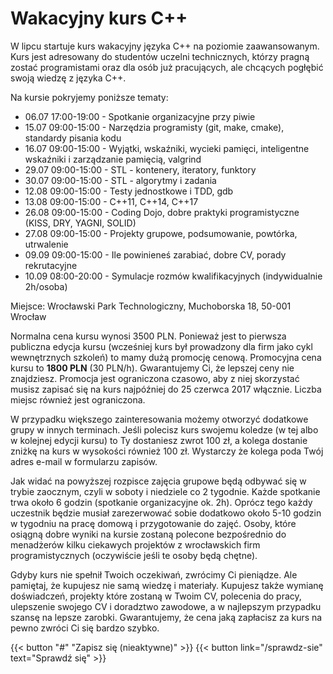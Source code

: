# Wakacyjny kurs C++


W lipcu startuje kurs wakacyjny języka C++ na poziomie zaawansowanym. Kurs jest adresowany do studentów uczelni technicznych, którzy pragną zostać programistami oraz dla osób już pracujących, ale chcących pogłębić swoją wiedzę z języka C++.

<!--more-->

Na kursie pokryjemy poniższe tematy:

* 06.07 17:00-19:00 - Spotkanie organizacyjne przy piwie
* 15.07 09:00-15:00 - Narzędzia programisty (git, make, cmake), standardy pisania kodu
* 16.07 09:00-15:00 - Wyjątki, wskaźniki, wycieki pamięci, inteligentne wskaźniki i zarządzanie pamięcią, valgrind
* 29.07 09:00-15:00 - STL - kontenery, iteratory, funktory
* 30.07 09:00-15:00 - STL - algorytmy i zadania
* 12.08 09:00-15:00 - Testy jednostkowe i TDD, gdb
* 13.08 09:00-15:00 - C++11, C++14, C++17
* 26.08 09:00-15:00 - Coding Dojo, dobre praktyki programistyczne (KISS, DRY, YAGNI, SOLID)
* 27.08 09:00-15:00 - Projekty grupowe, podsumowanie, powtórka, utrwalenie
* 09.09 09:00-15:00 - Ile powinieneś zarabiać, dobre CV, porady rekrutacyjne
* 10.09 08:00-20:00 - Symulacje rozmów kwalifikacyjnych (indywidualnie 2h/osoba)

Miejsce: Wrocławski Park Technologiczny, Muchoborska 18, 50-001 Wrocław

Normalna cena kursu wynosi 3500 PLN. Ponieważ jest to pierwsza publiczna edycja kursu (wcześniej kurs był prowadzony dla firm jako cykl wewnętrznych szkoleń) to mamy dużą promocję cenową. Promocyjna cena kursu to **1800 PLN** (30 PLN/h). Gwarantujemy Ci, że lepszej ceny nie znajdziesz. Promocja jest ograniczona czasowo, aby z niej skorzystać musisz zapisać się na kurs najpóźniej do 25 czerwca 2017 włącznie. Liczba miejsc również jest ograniczona.

W przypadku większego zainteresowania możemy otworzyć dodatkowe grupy w innych terminach. Jeśli polecisz kurs swojemu koledze (w tej albo w kolejnej edycji kursu) to Ty dostaniesz zwrot 100 zł, a kolega dostanie zniżkę na kurs w wysokości również 100 zł. Wystarczy że kolega poda Twój adres e-mail w formularzu zapisów.

Jak widać na powyższej rozpisce zajęcia grupowe będą odbywać się w trybie zaocznym, czyli w soboty i niedziele co 2 tygodnie. Każde spotkanie trwa około 6 godzin (spotkanie organizacyjne ok. 2h). Oprócz tego każdy uczestnik będzie musiał zarezerwować sobie dodatkowo około 5-10 godzin w tygodniu na pracę domową i przygotowanie do zajęć. Osoby, które osiągną dobre wyniki na kursie zostaną polecone bezpośrednio do menadżerów kilku ciekawych projektów z wrocławskich firm programistycznych (oczywiście jeśli te osoby będą chętne).

Gdyby kurs nie spełnił Twoich oczekiwań, zwrócimy Ci pieniądze. Ale pamiętaj, że kupujesz nie samą wiedzę i materiały. Kupujesz także wymianę doświadczeń, projekty które zostaną w Twoim CV, polecenia do pracy, ulepszenie swojego CV i doradztwo zawodowe, a w najlepszym przypadku szansę na lepsze zarobki. Gwarantujemy, że cena jaką zapłacisz za kurs na pewno zwróci Ci się bardzo szybko.

{{< button "#" "Zapisz się (nieaktywne)" >}}
{{< button link="/sprawdz-sie" text="Sprawdź się" >}}


